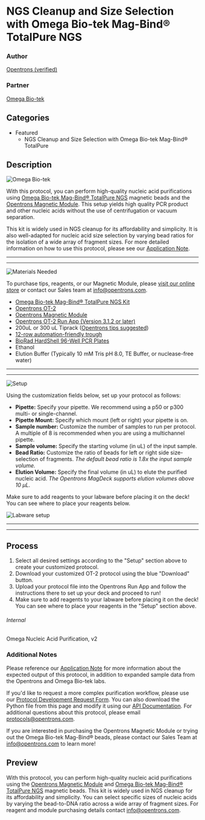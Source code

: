 # NGS Cleanup and Size Selection with Omega Bio-tek Mag-Bind® TotalPure NGS

### Author
[Opentrons (verified)](https://opentrons.com/)

### Partner
[Omega Bio-tek](http://omegabiotek.com/store/)

## Categories
* Featured
    * NGS Cleanup and Size Selection with Omega Bio-tek Mag-Bind® TotalPure

## Description
![Omega Bio-tek](https://s3.amazonaws.com/opentrons-protocol-library-website/custom-README-images/001-General+Headings/Omega+Logo.png)

With this protocol, you can perform high-quality nucleic acid purifications using [Omega Bio-tek Mag-Bind® TotalPure NGS](https://shop.opentrons.com/products/mag-bind-total-pure-ngs) magnetic beads and the [Opentrons Magnetic Module](https://shop.opentrons.com/products/magdeck). This setup yields high quality PCR product and other nucleic acids without the use of centrifugation or vacuum separation.

This kit is widely used in NGS cleanup for its affordability and simplicity. It is also well-adapted for nucleic acid size selection by varying bead ratios for  the  isolation  of  a  wide  array  of  fragment  sizes. For more detailed information on how to use this protocol, please see our [Application Note](https://s3.amazonaws.com/opentrons-protocol-library-website/Technical+Notes/Omega_Application_Note.pdf).

---

---

![Materials Needed](https://s3.amazonaws.com/opentrons-protocol-library-website/custom-README-images/001-General+Headings/materials.png)

To purchase tips, reagents, or our Magnetic Module, please [visit our online store](https://shop.opentrons.com/) or contact our Sales team at <info@opentrons.com>.

   * [Omega Bio-tek Mag-Bind® TotalPure NGS Kit](https://shop.opentrons.com/products/mag-bind-total-pure-ngs)
   * [Opentrons OT-2](http://opentrons.com/ot-2)
   * [Opentrons Magnetic Module](https://shop.opentrons.com/products/magdeck)
   * [Opentrons OT-2 Run App (Version 3.1.2 or later)](http://opentrons.com/ot-app)
   * 200uL or 300 uL Tiprack ([Opentrons tips suggested](https://shop.opentrons.com/collections/opentrons-tips/products/opentrons-300ul-tips-racks-9-600-tips))
   * [12-row automation-friendly trough](https://www.usascientific.com/12-channel-automation-reservoir.aspx)
   * [BioRad HardShell 96-Well PCR Plates](http://www.bio-rad.com/en-us/sku/hsp9601-hard-shell-96-well-pcr-plates-low-profile-thin-wall-skirted-white-clear?ID=hsp9601)
   * Ethanol
   * Elution Buffer (Typically  10 mM Tris pH 8.0, TE Buffer, or nuclease-free water)

---

---


![Setup](https://s3.amazonaws.com/opentrons-protocol-library-website/custom-README-images/001-General+Headings/Setup.png)

Using the customization fields below, set up your protocol as follows:

   * **Pipette:** Specify your pipette. We recommend using a p50 or p300 multi- or single-channel.
   * **Pipette Mount:** Specify which mount (left or right) your pipette is on.
   * **Sample number:** Customize the number of samples to run per protocol. A multiple of 8 is recommended when you are using a multichannel pipette.
   * **Sample volume:** Specify the starting volume (in uL) of the input sample.
   * **Bead Ratio:** Customize the ratio of beads for left or right side size-selection of fragments. *The default bead ratio is 1.8x the input sample volume.*
   * **Elution Volume:** Specify the final volume (in uL) to elute the purified nucleic acid. *The Opentrons MagDeck supports elution volumes above 10 µL.*

Make sure to add reagents to your labware before placing it on the deck! You can see where to place your reagents below.

![Labware setup](https://s3.amazonaws.com/opentrons-protocol-library-website/custom-README-images/Nucleic+Acid+Purification/Nucleic+Acid+Purification+with+Magnetic+Beads+-+Reagent+Start+Position.png)

---

---

## Process
1. Select all desired settings according to the "Setup" section above to create your customized protocol.
2. Download your customized OT-2 protocol using the blue "Download" button.
3. Upload your protocol file into the Opentrons Run App and follow the instructions there to set up your deck and proceed to run!
4. Make sure to add reagents to your labware before placing it on the deck! You can see where to place your reagents in the "Setup" section above.

###### Internal
Omega Nucleic Acid Purification, v2

### Additional Notes
Please reference our [Application Note](https://s3.amazonaws.com/opentrons-protocol-library-website/Technical+Notes/Omega_Application_Note.pdf) for more information about the expected output of this protocol, in addition to expanded sample data from the Opentrons and Omega Bio-tek labs.

If you'd like to request a more complex purification workflow, please use our [Protocol Development Request Form](https://opentrons-protocol-dev.paperform.co/). You can also download the Python file from this page and modify it using our [API Documentation](https://docs.opentrons.com/). For additional questions about this protocol, please email <protocols@opentrons.com>.

If you are interested in purchasing the Opentrons Magnetic Module or trying out the Omega Bio-tek Mag-Bind® beads, please contact our Sales Team at <info@opentrons.com> to learn more!

## Preview
With this protocol, you can perform high-quality nucleic acid purifications using the [Opentrons Magnetic Module](https://shop.opentrons.com/products/magdeck) and [Omega Bio-tek Mag-Bind® TotalPure NGS](https://shop.opentrons.com/products/mag-bind-total-pure-ngs) magnetic beads. This kit is widely used in NGS cleanup for its affordability and simplicity. You can select specific sizes of nucleic acids by varying the bead-to-DNA ratio across a wide array of fragment sizes. For reagent and module purchasing details contact <info@opentrons.com>.
